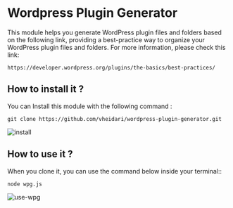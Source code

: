 # Wordpress Plugin Generator
This module helps you generate WordPress plugin files and folders based on the following link, providing a best-practice way to organize your WordPress plugin files and folders. For more information, please check this link:
```
https://developer.wordpress.org/plugins/the-basics/best-practices/
```

## How to install it ?
You can Install this module with the following command : 
```
git clone https://github.com/vheidari/wordpress-plugin-generator.git
```

![install](https://user-images.githubusercontent.com/919149/27462260-b6ac93c6-57d4-11e7-8fd1-c8ed3fea2edb.gif)

## How to use it ?
When you clone it, you can use the command below inside your terminal::
```
node wpg.js
```

![use-wpg](https://user-images.githubusercontent.com/919149/27462395-d2f279e6-57d5-11e7-9c3c-7c0817e6d794.gif)
